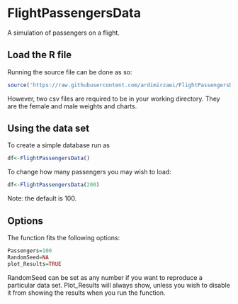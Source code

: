 # FlightPassengersData
A simulation of passengers on a flight.


## Load the R file
Running the source file can be done as so:
``` R
source('https://raw.githubusercontent.com/ardimirzaei/FlightPassengersData/master/FlightPassengersManifest.R')
```
However, two csv files are required to be in your working directory. They are the female and male weights and charts. 

## Using the data set
To create a simple database run as
```r
df<-FlightPassengersData()
```
To change how many passengers you may wish to load:
```r
df<-FlightPassengersData(200)
```
Note: the default is 100. 

## Options

The function fits the following options:
``` r
Passengers=100
RandomSeed=NA
plot_Results=TRUE
```

RandomSeed can be set as any number if you want to reproduce a particular data set.
Plot_Results will always show, unless you wish to disable it from showing the results when you run the function. 
